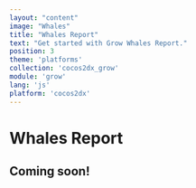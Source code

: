 ```yaml
---
layout: "content"
image: "Whales"
title: "Whales Report"
text: "Get started with Grow Whales Report."
position: 3
theme: 'platforms'
collection: 'cocos2dx_grow'
module: 'grow'
lang: 'js'
platform: 'cocos2dx'
---
```


# Whales Report

## Coming soon!
